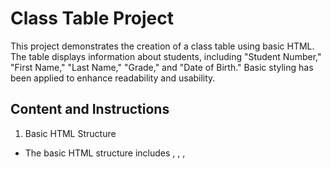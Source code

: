 # Class Table Project

This project demonstrates the creation of a class table using basic HTML. The table displays information about students, including "Student Number," "First Name," "Last Name," "Grade," and "Date of Birth." Basic styling has been applied to enhance readability and usability.

## Content and Instructions

1. Basic HTML Structure

- The basic HTML structure includes <html>, <head>, <body>, <title>, and <style> tags.

- The page title is set to "Class Table."

2. Table Structure

- The table starts with the following column headers:

- Student Number

- First Name

- Last Name

- Grade

- Date of Birth

3. Student Information

- The table contains information for 8 students.

- Each student entry includes "Student Number," "First Name," "Last Name," "Grade," and "Date of Birth."

4. Table Styling

- Basic CSS styles have been applied to the table:

- Table width: 100%

- Table borders: 1px solid gray

- Header background color: Light gray

- Padding: 8px

5. New Column and Additional Students

- A new column named "Date of Birth" has been added to the table.

- Three additional students have been included in the table.

## How to Use

- Open the sinif_tablosu.html file in any text or code editor.

- Run the HTML file in a browser.

- View the table displaying student information.

## Example Output

| Student Number | First Name | Last Name | Grade | Date of Birth |



| 1001           | Ali        | Yilmaz    | 85    | 2005-04-12    |


| 1002           | Ayse       | Demir     | 90    | 2006-07-23    |


... and more ...



